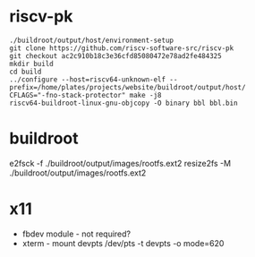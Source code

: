 # riscv-pk

```
./buildroot/output/host/environment-setup
git clone https://github.com/riscv-software-src/riscv-pk
git checkout ac2c910b18c3e36cfd85080472e78ad2fe484325
mkdir build
cd build
../configure --host=riscv64-unknown-elf --prefix=/home/plates/projects/website/buildroot/output/host/
CFLAGS="-fno-stack-protector" make -j8
riscv64-buildroot-linux-gnu-objcopy -O binary bbl bbl.bin
```

# buildroot

e2fsck -f ./buildroot/output/images/rootfs.ext2
resize2fs -M ./buildroot/output/images/rootfs.ext2

# x11

* fbdev module - not required?
* xterm - mount devpts /dev/pts -t devpts -o mode=620


